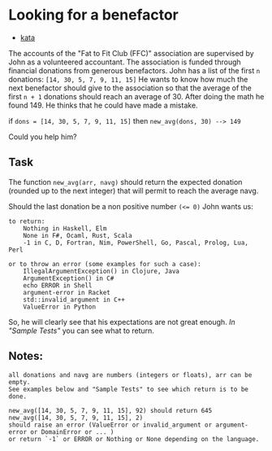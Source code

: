 # Looking for a benefactor

- [kata](https://www.codewars.com/kata/569b5cec755dd3534d00000f)

The accounts of the "Fat to Fit Club (FFC)" association are supervised by John as a volunteered accountant. The association is funded through financial donations from generous benefactors. John has a list of the first `n` donations: `[14, 30, 5, 7, 9, 11, 15]` He wants to know how much the next benefactor should give to the association so that the average of the first `n + 1` donations should reach an average of 30. After doing the math he found 149. He thinks that he could have made a mistake.

if `dons = [14, 30, 5, 7, 9, 11, 15]` then `new_avg(dons, 30) --> 149`

Could you help him?

## Task

The function `new_avg(arr, navg)` should return the expected donation (rounded up to the next integer) that will permit to reach the average navg.

Should the last donation be a non positive number `(<= 0)` John wants us:

    to return:
        Nothing in Haskell, Elm
        None in F#, Ocaml, Rust, Scala
        -1 in C, D, Fortran, Nim, PowerShell, Go, Pascal, Prolog, Lua, Perl

    or to throw an error (some examples for such a case):
        IllegalArgumentException() in Clojure, Java
        ArgumentException() in C#
        echo ERROR in Shell
        argument-error in Racket
        std::invalid_argument in C++
        ValueError in Python

So, he will clearly see that his expectations are not great enough. _In "Sample Tests"_ you can see what to return.

## Notes:

    all donations and navg are numbers (integers or floats), arr can be empty.
    See examples below and "Sample Tests" to see which return is to be done.

```
new_avg([14, 30, 5, 7, 9, 11, 15], 92) should return 645
new_avg([14, 30, 5, 7, 9, 11, 15], 2)
should raise an error (ValueError or invalid_argument or argument-error or DomainError or ... )
or return `-1` or ERROR or Nothing or None depending on the language.
```
